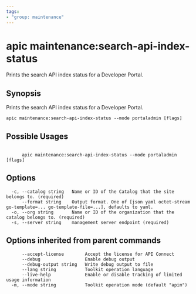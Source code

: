 ```yaml
---
tags:
- "group: maintenance"
---
```

# apic maintenance:search-api-index-status

Prints the search API index status for a Developer Portal.

## Synopsis

Prints the search API index status for a Developer Portal.

```
apic maintenance:search-api-index-status --mode portaladmin [flags]
```

## Possible Usages

```

      apic maintenance:search-api-index-status --mode portaladmin [flags]

```

## Options

```
  -c, --catalog string   Name or ID of the Catalog that the site belongs to. (required)
      --format string    Output format. One of [json yaml octet-stream go-template=... go-template-file=...], defaults to yaml.
  -o, --org string       Name or ID of the organization that the catalog belongs to. (required)
  -s, --server string    management server endpoint (required)
```

## Options inherited from parent commands

```
      --accept-license        Accept the license for API Connect
      --debug                 Enable debug output
      --debug-output string   Write debug output to file
      --lang string           Toolkit operation language
      --live-help             Enable or disable tracking of limited usage information
  -m, --mode string           Toolkit operation mode (default "apim")
```
